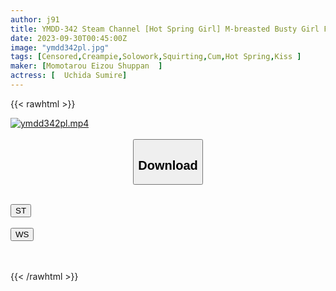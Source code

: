 ```yaml
---
author: j91
title: YMDD-342 Steam Channel [Hot Spring Girl] M-breasted Busty Girl Feels The Heat And Cums In The Oil! Uncut Footage Of The Broadcast Accident That Was Not Filmed! ! Bath Woman Sumire Hot Spring Y●uTuber #Togenkyo #Broadcasting Accident Gachiiki Creampie Sumire Uchida
date: 2023-09-30T00:45:00Z
image: "ymdd342pl.jpg"
tags: [Censored,Creampie,Solowork,Squirting,Cum,Hot Spring,Kiss	]
maker: [Momotarou Eizou Shuppan  ]
actress: [	Uchida Sumire]
---
```



{{< rawhtml >}}

<div class="video" data-videoid="8126d14JgkhoowD">
    <a href="javascript:;">
        <img src="https://my.j91.asia/posts/ymdd342pl/ymdd342pl.jpg" width="WIDTH" height="HEIGHT" alt="ymdd342pl.mp4" loading="lazy">
    </a>
</div>

<script type="text/javascript" src="https://j91.asia/asset/on-demand-st.js"></script>

<br>
  <link rel="stylesheet" href="https://j91.asia/asset/bs5.css">
  
  <center>
  <button class="btn btn-primary" type="button" data-bs-toggle="collapse" data-bs-target=".multi-collapse" aria-expanded="false" aria-controls="multiCollapseExample1 multiCollapseExample2"><h2>Download</h2></button></center>
</p>
<div class="row">
  <div class="col">
    <div class="collapse multi-collapse" id="multiCollapseExample1">
      <div class="card card-body">
	      	      <br>
<div class="buttons">  
<a href="https://streamtape.to/v/8126d14JgkhoowD"><button class="btn-hover color-3"><i class="fa fa-download"></i> ST</button></a></div>
    </div>
  </div>
</div>
  <div class="col">
    <div class="collapse multi-collapse" id="multiCollapseExample2">
      <div class="card card-body">
	      <br>
<div class="buttons">
    <a href="https://wolfstream.tv/yit3793rfc99"><button class="btn-hover color-9"><i class="fa fa-download"></i> WS</button></a></div>
<br><br>
      </div>
    </div>
  </div>
</div>

{{< /rawhtml >}}